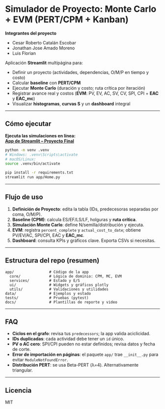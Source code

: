 # Simulador de Proyecto: Monte Carlo + EVM (PERT/CPM + Kanban)

**Integrantes del proyecto**
- Cesar Roberto Catalán Escobar  
- Jonathan Jose Amado Moreno  
- Luis Florian  

Aplicación **Streamlit** multipágina para:
- Definir un proyecto (actividades, dependencias, O/M/P en tiempo y costo)
- Calcular **baseline** con **PERT/CPM**
- Ejecutar **Monte Carlo** (duración y costo; ruta crítica por iteración)
- Registrar avance real y costos (**EVM**: PV, EV, AC, SV, CV, SPI, CPI + **EAC** y **EAC_mc**)
- Visualizar **histogramas**, **curvas S** y un **dashboard** integral

---


## Cómo ejecutar

**Ejecuta las simulaciones en línea:**  
[**App de Streamlit – Proyecto Final**](https://simulador-evm-mc.streamlit.app)  

```bash
python -m venv .venv
# Windows: .venv\Scripts\activate
# macOS/Linux:
source .venv/bin/activate

pip install -r requirements.txt
streamlit run app/Home.py
```

---

## Flujo de uso

1. **Definición de Proyecto**: edita la tabla (IDs, predecesoras separadas por coma, O/M/P).
2. **Baseline (CPM)**: calcula ES/EF/LS/LF, holguras y **ruta crítica**.
3. **Simulación Monte Carlo**: define N/semilla/distribución y ejecuta.
4. **EVM**: registra `percent_complete` y `actual_cost_to_date`; obtiene PV/EV/AC, SPI/CPI, EAC y **EAC_mc**.
5. **Dashboard**: consulta KPIs y gráficos clave. Exporta CSVs si necesitas.

---

## Estructura del repo (resumen)

```
app/                # Código de la app
  core/             # Lógica de dominio: CPM, MC, EVM
  services/         # Estado y E/S
  ui/               # Widgets y gráficos plotly
  utils/            # Validaciones y utilidades
data/               # Ejemplos y estado
tests/              # Pruebas (pytest)
docs/               # Plantillas de reporte y video
```

---

## FAQ

- **Ciclos en el grafo**: revisa tus `predecessors`; la app valida aciclicidad.
- **IDs duplicadas**: cada actividad debe tener un `id` único.
- **PV o AC cero**: SPI/CPI pueden no estar definidos; revisa datos y fecha de corte.
- **Error de importación en páginas**: el paquete `app/` trae `__init__.py` para evitar `ModuleNotFoundError`.
- **Distribución PERT**: se usa Beta-PERT (λ=4). Alternativamente triangular.

---

## Licencia
MIT
